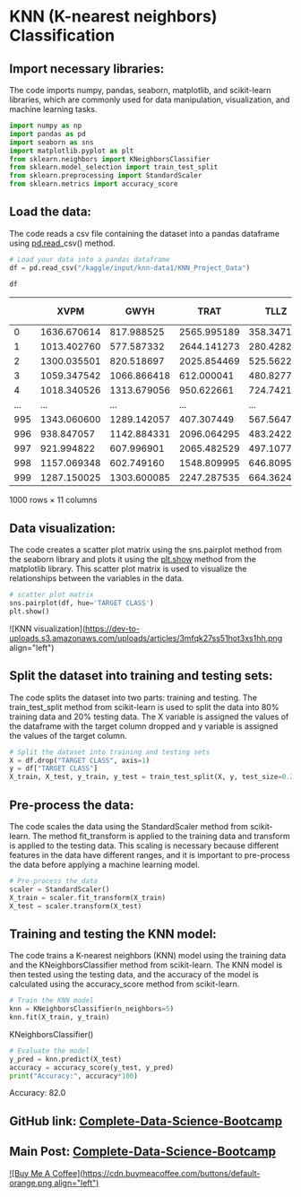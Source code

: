 # KNN (K-nearest neighbors) Classification

## Import necessary libraries:

The code imports numpy, pandas, seaborn, matplotlib, and scikit-learn libraries, which are commonly used for data manipulation, visualization, and machine learning tasks.

```python
import numpy as np
import pandas as pd
import seaborn as sns
import matplotlib.pyplot as plt
from sklearn.neighbors import KNeighborsClassifier
from sklearn.model_selection import train_test_split
from sklearn.preprocessing import StandardScaler
from sklearn.metrics import accuracy_score
```

## Load the data:

The code reads a csv file containing the dataset into a pandas dataframe using [pd.read](http://pd.read)\_csv() method.

```python
# Load your data into a pandas dataframe
df = pd.read_csv("/kaggle/input/knn-data1/KNN_Project_Data")
```

```python
df
```

|  | XVPM | GWYH | TRAT | TLLZ | IGGA | HYKR | EDFS | GUUB | MGJM | JHZC | TARGET CLASS |
| --- | --- | --- | --- | --- | --- | --- | --- | --- | --- | --- | --- |
| 0 | 1636.670614 | 817.988525 | 2565.995189 | 358.347163 | 550.417491 | 1618.870897 | 2147.641254 | 330.727893 | 1494.878631 | 845.136088 | 0 |
| 1 | 1013.402760 | 577.587332 | 2644.141273 | 280.428203 | 1161.873391 | 2084.107872 | 853.404981 | 447.157619 | 1193.032521 | 861.081809 | 1 |
| 2 | 1300.035501 | 820.518697 | 2025.854469 | 525.562292 | 922.206261 | 2552.355407 | 818.676686 | 845.491492 | 1968.367513 | 1647.186291 | 1 |
| 3 | 1059.347542 | 1066.866418 | 612.000041 | 480.827789 | 419.467495 | 685.666983 | 852.867810 | 341.664784 | 1154.391368 | 1450.935357 | 0 |
| 4 | 1018.340526 | 1313.679056 | 950.622661 | 724.742174 | 843.065903 | 1370.554164 | 905.469453 | 658.118202 | 539.459350 | 1899.850792 | 0 |
| ... | ... | ... | ... | ... | ... | ... | ... | ... | ... | ... | ... |
| 995 | 1343.060600 | 1289.142057 | 407.307449 | 567.564764 | 1000.953905 | 919.602401 | 485.269059 | 668.007397 | 1124.772996 | 2127.628290 | 0 |
| 996 | 938.847057 | 1142.884331 | 2096.064295 | 483.242220 | 522.755771 | 1703.169782 | 2007.548635 | 533.514816 | 379.264597 | 567.200545 | 1 |
| 997 | 921.994822 | 607.996901 | 2065.482529 | 497.107790 | 457.430427 | 1577.506205 | 1659.197738 | 186.854577 | 978.340107 | 1943.304912 | 1 |
| 998 | 1157.069348 | 602.749160 | 1548.809995 | 646.809528 | 1335.737820 | 1455.504390 | 2788.366441 | 552.388107 | 1264.818079 | 1331.879020 | 1 |
| 999 | 1287.150025 | 1303.600085 | 2247.287535 | 664.362479 | 1132.682562 | 991.774941 | 2007.676371 | 251.916948 | 846.167511 | 952.895751 | 1 |

1000 rows × 11 columns

## Data visualization:

The code creates a scatter plot matrix using the sns.pairplot method from the seaborn library and plots it using the [plt.show](http://plt.show) method from the matplotlib library. This scatter plot matrix is used to visualize the relationships between the variables in the data.

```python
# scatter plot matrix
sns.pairplot(df, hue='TARGET CLASS')
plt.show()
```

![KNN visualization](https://dev-to-uploads.s3.amazonaws.com/uploads/articles/3mfqk27ss51hot3xs1hh.png align="left")

## Split the dataset into training and testing sets:

The code splits the dataset into two parts: training and testing. The train\_test\_split method from scikit-learn is used to split the data into 80% training data and 20% testing data. The X variable is assigned the values of the dataframe with the target column dropped and y variable is assigned the values of the target column.

```python
# Split the dataset into training and testing sets
X = df.drop("TARGET CLASS", axis=1)
y = df["TARGET CLASS"]
X_train, X_test, y_train, y_test = train_test_split(X, y, test_size=0.2, random_state=42)
```

## Pre-process the data:

The code scales the data using the StandardScaler method from scikit-learn. The method fit\_transform is applied to the training data and transform is applied to the testing data. This scaling is necessary because different features in the data have different ranges, and it is important to pre-process the data before applying a machine learning model.

```python
# Pre-process the data
scaler = StandardScaler()
X_train = scaler.fit_transform(X_train)
X_test = scaler.transform(X_test)
```

## Training and testing the KNN model:

The code trains a K-nearest neighbors (KNN) model using the training data and the KNeighborsClassifier method from scikit-learn. The KNN model is then tested using the testing data, and the accuracy of the model is calculated using the accuracy\_score method from scikit-learn.

```python
# Train the KNN model
knn = KNeighborsClassifier(n_neighbors=5)
knn.fit(X_train, y_train)
```

KNeighborsClassifier()

```python
# Evaluate the model
y_pred = knn.predict(X_test)
accuracy = accuracy_score(y_test, y_pred)
print("Accuracy:", accuracy*100)
```

Accuracy: 82.0

## GitHub link: [Complete-Data-Science-Bootcamp](https://github.com/anurag629/Complete-Data-Science-Bootcamp)

## Main Post: [Complete-Data-Science-Bootcamp](https://anurag629.hashnode.dev/complete-data-science-roadmap-from-noob-to-expert)

[![Buy Me A Coffee](https://cdn.buymeacoffee.com/buttons/default-orange.png align="left")](https://www.buymeacoffee.com/anurag629)